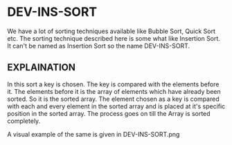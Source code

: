 # DEV-INS-SORT

We have a lot of sorting techniques available like Bubble Sort, Quick Sort etc. 
The sorting technique described here is some what like Insertion Sort. 
It can't be named as Insertion Sort so the name DEV-INS-SORT.

## EXPLAINATION
In this sort a key is chosen. The key is compared with the elements before it.
The elements before it is the array of elements which have already been sorted. So it is the sorted array.
The element chosen as a key is compared with each and every element in the sorted array and is placed at it's specific position in the sorted array.
The process goes on till the Array is sorted completely.

A visual example of the same is given in DEV-INS-SORT.png 



